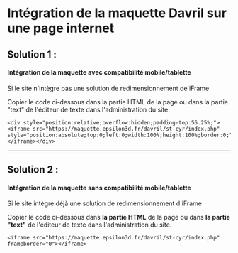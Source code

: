# Intégration de la maquette Davril sur une page internet


## Solution 1 :
#### Intégration de la maquette avec compatibilité mobile/tablette
Si le site n'intègre pas une solution de redimensionnement de'iFrame

Copier le code ci-dessous dans la partie HTML de la page ou dans la partie "text" de l'éditeur de texte dans l'administration du site.

    <div style="position:relative;overflow:hidden;padding-top:56.25%;"><iframe src="https://maquette.epsilon3d.fr/davril/st-cyr/index.php" style="position:absolute;top:0;left:0;width:100%;height:100%;border:0;"></iframe></div>

----

## Solution 2 :
#### Intégration de la maquette sans compatibilité mobile/tablette
Si le site intègre déjà une solution de redimensionnement d'iFrame

Copier le code ci-dessous dans **la partie HTML** de la page ou dans **la partie "text"** de l'éditeur de texte dans l'administration du site.

    <iframe src="https://maquette.epsilon3d.fr/davril/st-cyr/index.php" frameborder="0"></iframe>
